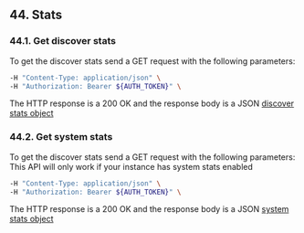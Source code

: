 ## 44. Stats

### 44.1. Get discover stats

To get the discover stats send a GET request with the following parameters:

```bash
-H "Content-Type: application/json" \
-H "Authorization: Bearer ${AUTH_TOKEN}" \
```

The HTTP response is a 200 OK and the response body is a JSON [discover stats object](https://docs.taiga.io/api.html#object-discover-stats)

### 44.2. Get system stats

To get the discover stats send a GET request with the following parameters:
This API will only work if your instance has system stats enabled

```bash
-H "Content-Type: application/json" \
-H "Authorization: Bearer ${AUTH_TOKEN}" \
```

The HTTP response is a 200 OK and the response body is a JSON [system stats object](https://docs.taiga.io/api.html#object-system-stats)
